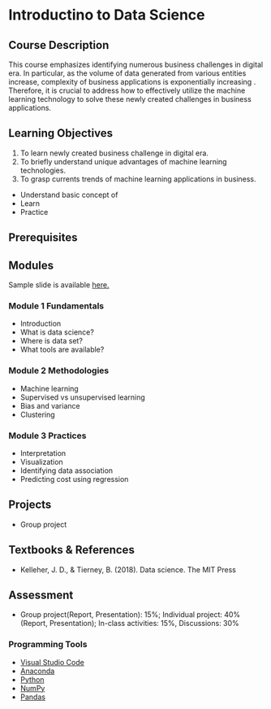 # Introductino to Data Science

## Course Description

This course emphasizes identifying numerous business challenges in digital era. In particular, as the volume of data generated from various entities increase, complexity of business applications is exponentially increasing . Therefore, it is crucial to address how to effectively utilize the machine learning technology to solve these newly created challenges in business applications.

## Learning Objectives

1.	To learn newly created business challenge in digital era.
2.	To briefly understand unique advantages of machine learning technologies.
3.	To grasp currents trends of machine learning applications in business.

- Understand basic concept of 
- Learn 
- Practice

## Prerequisites

## Modules

Sample slide is available [here.](https://docs.google.com/presentation/d/1HIu-RP-WA5_UfLtg7G-cbVG7jDUwByQw-qaZOpqJv_0/edit?usp=sharing)
### Module 1 Fundamentals
- Introduction
- What is data science?
- Where is data set?
- What tools are available?

### Module 2 Methodologies
- Machine learning
- Supervised vs unsupervised learning
- Bias and variance
- Clustering

### Module 3 Practices
- Interpretation
- Visualization
- Identifying data association
- Predicting cost using regression

## Projects

- Group project

## Textbooks & References

- Kelleher, J. D., & Tierney, B. (2018). Data science. The MIT Press

## Assessment

- Group project(Report, Presentation): 15%; Individual project: 40% (Report, Presentation); In-class activities: 15%, Discussions: 30%

### Programming Tools

- [Visual Studio Code](https://code.visualstudio.com/)
- [Anaconda](https://www.anaconda.com/)
- [Python](https://www.python.org/)
- [NumPy](https://numpy.org/)
- [Pandas](https://pandas.pydata.org/)